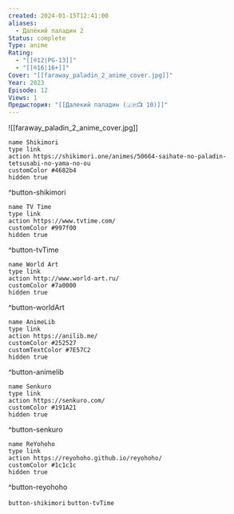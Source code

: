 ```yaml
---
created: 2024-01-15T12:41:00
aliases:
  - Далëкий паладин 2
Status: complete
Type: anime
Rating:
  - "[[®️12|PG-13]]"
  - "[[®️16|16+]]"
Cover: "[[faraway_paladin_2_anime_cover.jpg]]"
Year: 2023
Episode: 12
Views: 1
Предыстория: "[[Далекий паладин (🇯🇵📺 10)]]"
---
```


![[faraway_paladin_2_anime_cover.jpg]]


```button
name Shikimori
type link
action https://shikimori.one/animes/50664-saihate-no-paladin-tetsusabi-no-yama-no-ou
customColor #4682b4
hidden true
```
^button-shikimori

```button
name TV Time
type link
action https://www.tvtime.com/
customColor #997f00
hidden true
```
^button-tvTime

```button
name World Art
type link
action http://www.world-art.ru/
customColor #7a0000
hidden true
```
^button-worldArt

```button
name AnimeLib
type link
action https://anilib.me/
customColor #252527
customTextColor #7E57C2
hidden true
```
^button-animelib

```button
name Senkuro
type link
action https://senkuro.com/
customColor #191A21
hidden true
```
^button-senkuro

```button
name ReYohoho
type link
action https://reyohoho.github.io/reyohoho/
customColor #1c1c1c
hidden true
```
^button-reyohoho

`button-shikimori` `button-tvTime`
